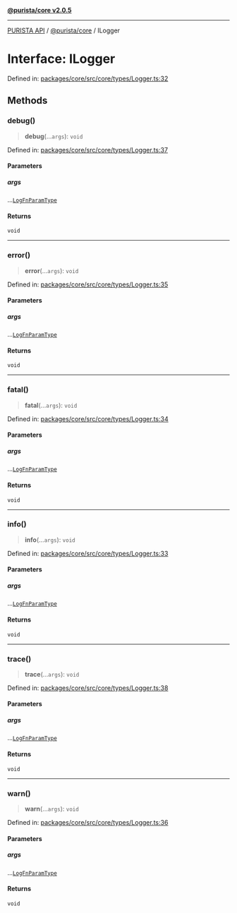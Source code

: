 [**@purista/core v2.0.5**](../README.md)

***

[PURISTA API](../../../packages.md) / [@purista/core](../README.md) / ILogger

# Interface: ILogger

Defined in: [packages/core/src/core/types/Logger.ts:32](https://github.com/puristajs/purista/blob/master/packages/core/src/core/types/Logger.ts#L32)

## Methods

### debug()

> **debug**(...`args`): `void`

Defined in: [packages/core/src/core/types/Logger.ts:37](https://github.com/puristajs/purista/blob/master/packages/core/src/core/types/Logger.ts#L37)

#### Parameters

##### args

...[`LogFnParamType`](../type-aliases/LogFnParamType.md)

#### Returns

`void`

***

### error()

> **error**(...`args`): `void`

Defined in: [packages/core/src/core/types/Logger.ts:35](https://github.com/puristajs/purista/blob/master/packages/core/src/core/types/Logger.ts#L35)

#### Parameters

##### args

...[`LogFnParamType`](../type-aliases/LogFnParamType.md)

#### Returns

`void`

***

### fatal()

> **fatal**(...`args`): `void`

Defined in: [packages/core/src/core/types/Logger.ts:34](https://github.com/puristajs/purista/blob/master/packages/core/src/core/types/Logger.ts#L34)

#### Parameters

##### args

...[`LogFnParamType`](../type-aliases/LogFnParamType.md)

#### Returns

`void`

***

### info()

> **info**(...`args`): `void`

Defined in: [packages/core/src/core/types/Logger.ts:33](https://github.com/puristajs/purista/blob/master/packages/core/src/core/types/Logger.ts#L33)

#### Parameters

##### args

...[`LogFnParamType`](../type-aliases/LogFnParamType.md)

#### Returns

`void`

***

### trace()

> **trace**(...`args`): `void`

Defined in: [packages/core/src/core/types/Logger.ts:38](https://github.com/puristajs/purista/blob/master/packages/core/src/core/types/Logger.ts#L38)

#### Parameters

##### args

...[`LogFnParamType`](../type-aliases/LogFnParamType.md)

#### Returns

`void`

***

### warn()

> **warn**(...`args`): `void`

Defined in: [packages/core/src/core/types/Logger.ts:36](https://github.com/puristajs/purista/blob/master/packages/core/src/core/types/Logger.ts#L36)

#### Parameters

##### args

...[`LogFnParamType`](../type-aliases/LogFnParamType.md)

#### Returns

`void`
